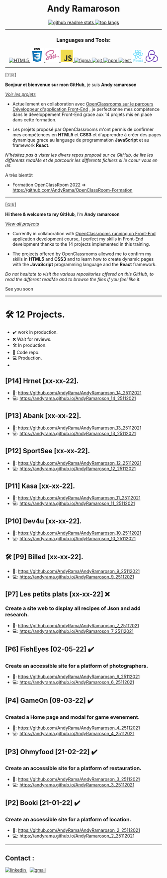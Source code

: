 <h1 align="middle">Andy Ramaroson</h1>
<p align="middle">
   <a href="https://github.com/AndyRama?tab=repositories">
	<img src="https://github-readme-stats.vercel.app/api?username=AndyRama&theme=vue&count_private=true&show_icons=true&hide=issues" alt="github readme stats" height="130"/>
   </a>
   <a href="https://github.com/AndyRama?tab=repositories">
	<img src="https://github-readme-stats.anuraghazra1.vercel.app/api/top-langs/?username=AndyRama&theme=vue&layout=compact" alt="top langs" height="130"/>
   </a>
</p>

---

<h3 align="middle">Languages and Tools:</h3>
<p align="center">
	<a href="https://developer.mozilla.org/fr/docs/Web/HTML" target="_blank" rel="noreferrer"> 
		<img src="https://www.vectorlogo.zone/logos/w3_html5/w3_html5-icon.svg" alt="HTML5" width="37" height="37" /> 
	</a>
	<a href="https://www.w3schools.com/css/" target="_blank" rel="noreferrer"> 
		<img src="https://raw.githubusercontent.com/devicons/devicon/master/icons/css3/css3-original-wordmark.svg" alt="css3" width="45" height="45" /> 
	</a>
 	<a href="https://sass-lang.com" target="_blank" rel="noreferrer"> 
   		<img src="https://raw.githubusercontent.com/devicons/devicon/master/icons/sass/sass-original.svg" alt="sass" width="45" height="45"/> 
 	</a>
 	<a href="https://developer.mozilla.org/en-US/docs/Web/JavaScript" target="_blank" rel="noreferrer"> 
  		<img src="https://raw.githubusercontent.com/devicons/devicon/master/icons/javascript/javascript-original.svg" alt="javascript" width="40" height="40"/> 
 	</a> 
 	<a href="https://www.figma.com/" target="_blank" rel="noreferrer"> 
  		<img src="https://www.vectorlogo.zone/logos/figma/figma-icon.svg" alt="figma" width="40" height="40"/> 
 	</a>
 	<a href="https://git-scm.com/" target="_blank" rel="noreferrer"> 
  		<img src="https://www.vectorlogo.zone/logos/git-scm/git-scm-icon.svg" alt="git" width="40" height="40"/> 
 	</a> 
	<a href="https://www.npmjs.com/" target="_blank" rel="noreferrer"> 
  		<img src="https://www.vectorlogo.zone/logos/npmjs/npmjs-ar21.svg" alt="npm" width="40" height="40"/> 
 	</a>
	<a href="https://jestjs.io" target="_blank" rel="noreferrer"> 
  		<img src="https://www.vectorlogo.zone/logos/jestjsio/jestjsio-icon.svg" alt="jest" width="40" height="40"/> 
 	</a> 
 	<a href="https://reactjs.org/" target="_blank" rel="noreferrer"> 
  		<img src="https://raw.githubusercontent.com/devicons/devicon/master/icons/react/react-original-wordmark.svg" alt="react" width="40" height="40"/> 
 	</a> 
 	<a href="https://redux.js.org" target="_blank" rel="noreferrer"> 
  		<img src="https://raw.githubusercontent.com/devicons/devicon/master/icons/redux/redux-original.svg" alt="redux" width="40" height="40"/> 
 	</a> 
</p>

---

[:fr:]

<p><strong>Bonjour et bienvenue sur mon GitHub</strong>, je suis <strong>Andy ramaroson</strong></p>
<a href="#websites"><em>Voir les projets</em></a>

  * Actuellement en collaboration avec [OpenClassrooms sur le parcours Développeur d'application Front-End](https://openclassrooms.com/fr/paths/516-developpeur-dapplication-javascript-react) , je perfectionne mes compétence dans le développement Front-End grace aux 14 projets mis en place dans cette formation.
  
  * Les projets proposé par OpenClassrooms m'ont permis de confirmer mes compétences en **HTML5** et **CSS3** et d'apprendre à créer des pages dynamique grace au language de programmation **JavaScript** et au framework **React**.
  
 *N'hésitez pas à vister les divers repos proposé sur ce GitHub, de lire les differents readMe et de parcourir les differents fichiers si le coeur vous en dit.*
 
 A très bientôt
 
  * Formation OpenClassRoom 2022 => https://github.com/AndyRama/OpenClassRoom-Formation

** **
 
[:uk:]

<p><strong>Hi there & welcome to my GitHub</strong>, I’m <strong>Andy ramaroson</strong></p>
<a href="#websites"><em>View all projects</em></a>

  * Currently in collaboration with [OpenClassrooms running on Front-End application development](https://openclassrooms.com/fr/paths/516-developpeur-dapplication-javascript-react) course, I perfect my skills in Front-End development thanks to the 14 projects implemented in this training.
  
  * The projects offered by OpenClassrooms allowed me to confirm my skills in **HTML5** and **CSS3** and to learn how to create dynamic pages with the **JavaScript** programming language and the **React** framework.
  
 *Do not hesitate to visit the various repositories offered on this GitHub, to read the different readMe and to browse the files if you feel like it.*
 
 See you soon
 
 ---
 
 # 🛠️ 12 Projects. 
   - ✔️ work in production.
   - ❌ Wait for reviews.
   - 🛠️ In production.
   - 📂 Code repo.
   - 💻 Production.
   - 
## [P14] Hrnet [xx-xx-22].
- 📂: https://github.com/AndyRama/AndyRamaroson_14_25112021
- 💻: https://andyrama.github.io/AndyRamaroson_14_25112021

## [P13] Abank [xx-xx-22].
- 📂: https://github.com/AndyRama/AndyRamaroson_13_25112021
- 💻: https://andyrama.github.io/AndyRamaroson_13_25112021
 
## [P12] SportSee [xx-xx-22]. 
- 📂: https://github.com/AndyRama/AndyRamaroson_12_25112021
- 💻: https://andyrama.github.io/AndyRamaroson_12_25112021

## [P11] Kasa [xx-xx-22].
- 📂: https://github.com/AndyRama/AndyRamaroson_11_25112021
- 💻: https://andyrama.github.io/AndyRamaroson_11_25112021

## [P10] Dev4u [xx-xx-22]. 
- 📂: https://github.com/AndyRama/AndyRamaroson_10_25112021
- 💻: https://andyrama.github.io/AndyRamaroson_10_25112021

## 🛠️ [P9] Billed [xx-xx-22].
- 📂: https://github.com/AndyRama/AndyRamaroson_9_25112021
- 💻: https://andyrama.github.io/AndyRamaroson_9_25112021

## [P7] Les petits plats [xx-xx-22] ❌ 
### Create a site web to display all recipes of Json and add research.
- 📂: https://github.com/AndyRama/AndyRamaroson_7_25112021
- 💻: https://andyrama.github.io/AndyRamaroson_7_25112021 

## [P6] FishEyes [02-05-22] ✔️
### Create an accessible site for a platform of photographers.
- 📂: https://github.com/AndyRama/AndyRamaroson_6_25112021
- 💻: https://andyrama.github.io/AndyRamaroson_6_25112021

## [P4] GameOn [09-03-22] ✔️ 
### Created a Home page and modal for game evenement.
- 📂: https://github.com/AndyRama/AndyRamaroson_4_25112021
- 💻: https://andyrama.github.io/AndyRamaroson_4_25112021

## [P3] Ohmyfood [21-02-22] ✔️
### Create an accessible site for a platform of restauration.
- 📂: https://github.com/AndyRama/AndyRamaroson_3_25112021
- 💻: https://andyrama.github.io/AndyRamaroson_3_25112021

## [P2] Booki [21-01-22] ✔️
### Create an accessible site for a platform of location.
- 📂: https://github.com/AndyRama/AndyRamaroson_2_25112021
- 💻: https://andyrama.github.io/AndyRamaroson_2_25112021

 ---
 
 ## Contact :
 <p>
 	<a href="https://www.linkedin.com/in/andy-ramaroson" target="_blank" rel="noreferrer noopener"> 
  		<img src="https://www.vectorlogo.zone/logos/linkedin/linkedin-icon.svg" alt="linkedin" width="30" height="30"/> 
 	</a>
	&nbsp;
 	<a href="mailto:andyramaroson@gmail.com" target="_blank" rel="noreferrer noopener"> 
  		<img src="https://www.vectorlogo.zone/logos/gmail/gmail-icon.svg" alt="gmail" width="30" height="30"/> 
	</a>
</p>
 
